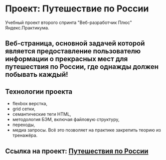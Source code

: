 # Проект: Путешествие по России

Учебный проект второго спринта "Веб-разработчик Плюс" Яндекс.Практикума.

## Веб-страница, основной задачей которой является предоставление пользователю информации о прекрасных мест для путешествия по России, где однажды должен побывать каждый!

## Технологии проекта
- flexbox верстка,
- grid сетки,
- семантические теги HTML,
- методология БЭМ, включая файловую структуру,
- переходы,
- медиа запросы. 
Всё это позволяет на практике закрепить теорию из тренажёра.

## Ссылка на проект: [Путешествия по России](https://github.com/n1ckwhite/russian-travel/tree/main)
